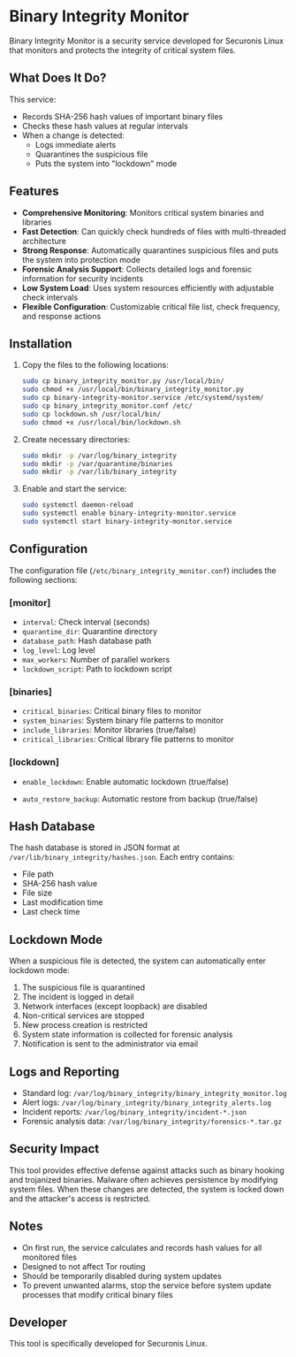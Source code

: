# Binary Integrity Monitor

Binary Integrity Monitor is a security service developed for Securonis Linux that monitors and protects the integrity of critical system files.

## What Does It Do?

This service:

- Records SHA-256 hash values of important binary files
- Checks these hash values at regular intervals
- When a change is detected:
  - Logs immediate alerts
  - Quarantines the suspicious file
  - Puts the system into "lockdown" mode

## Features

- **Comprehensive Monitoring**: Monitors critical system binaries and libraries
- **Fast Detection**: Can quickly check hundreds of files with multi-threaded architecture
- **Strong Response**: Automatically quarantines suspicious files and puts the system into protection mode
- **Forensic Analysis Support**: Collects detailed logs and forensic information for security incidents
- **Low System Load**: Uses system resources efficiently with adjustable check intervals
- **Flexible Configuration**: Customizable critical file list, check frequency, and response actions

## Installation

1. Copy the files to the following locations:
   ```bash
   sudo cp binary_integrity_monitor.py /usr/local/bin/
   sudo chmod +x /usr/local/bin/binary_integrity_monitor.py
   sudo cp binary-integrity-monitor.service /etc/systemd/system/
   sudo cp binary_integrity_monitor.conf /etc/
   sudo cp lockdown.sh /usr/local/bin/
   sudo chmod +x /usr/local/bin/lockdown.sh
   ```

2. Create necessary directories:
   ```bash
   sudo mkdir -p /var/log/binary_integrity
   sudo mkdir -p /var/quarantine/binaries
   sudo mkdir -p /var/lib/binary_integrity
   ```

3. Enable and start the service:
   ```bash
   sudo systemctl daemon-reload
   sudo systemctl enable binary-integrity-monitor.service
   sudo systemctl start binary-integrity-monitor.service
   ```

## Configuration

The configuration file (`/etc/binary_integrity_monitor.conf`) includes the following sections:

### [monitor]
- `interval`: Check interval (seconds)
- `quarantine_dir`: Quarantine directory
- `database_path`: Hash database path
- `log_level`: Log level
- `max_workers`: Number of parallel workers
- `lockdown_script`: Path to lockdown script

### [binaries]
- `critical_binaries`: Critical binary files to monitor
- `system_binaries`: System binary file patterns to monitor
- `include_libraries`: Monitor libraries (true/false)
- `critical_libraries`: Critical library file patterns to monitor

### [lockdown]
- `enable_lockdown`: Enable automatic lockdown (true/false)

- `auto_restore_backup`: Automatic restore from backup (true/false)

## Hash Database

The hash database is stored in JSON format at `/var/lib/binary_integrity/hashes.json`. Each entry contains:
- File path
- SHA-256 hash value
- File size
- Last modification time
- Last check time

## Lockdown Mode

When a suspicious file is detected, the system can automatically enter lockdown mode:

1. The suspicious file is quarantined
2. The incident is logged in detail
3. Network interfaces (except loopback) are disabled
4. Non-critical services are stopped
5. New process creation is restricted
6. System state information is collected for forensic analysis
7. Notification is sent to the administrator via email

## Logs and Reporting

- Standard log: `/var/log/binary_integrity/binary_integrity_monitor.log`
- Alert logs: `/var/log/binary_integrity/binary_integrity_alerts.log`
- Incident reports: `/var/log/binary_integrity/incident-*.json`
- Forensic analysis data: `/var/log/binary_integrity/forensics-*.tar.gz`

## Security Impact

This tool provides effective defense against attacks such as binary hooking and trojanized binaries. Malware often achieves persistence by modifying system files. When these changes are detected, the system is locked down and the attacker's access is restricted.

## Notes

- On first run, the service calculates and records hash values for all monitored files
- Designed to not affect Tor routing
- Should be temporarily disabled during system updates
- To prevent unwanted alarms, stop the service before system update processes that modify critical binary files

## Developer

This tool is specifically developed for Securonis Linux.
